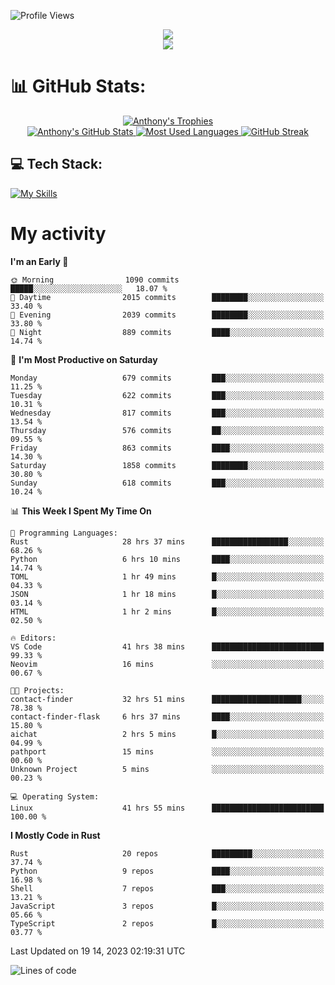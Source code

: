 
![Profile Views](https://komarev.com/ghpvc/?username=anthonymichaeltdm&label=Profile%20views&color=0e75b6&style=flat)

<!--profile banner-->
<div align="center">
  <img src="https://svg-banners.vercel.app/api?type=typeWriter&text1=Anthony%20Rubick&width=800&height=150" />
</div>

<!--profile views-->
<div align="center">
  <a href="https://u8views.com/github/AnthonyMichaelTDM">
    <img src="https://u8views.com/api/v1/github/profiles/68485672/views/day-week-month-total-count.svg">
  </a>
</div>

# 📊 GitHub Stats:

<!--trophies https://github.com/ryo-ma/github-profile-trophy -->
<div align="center"> 
  <a href="https://github.com/ryo-ma/github-profile-trophy">
    <picture>
      <source
        srcset="https://github-profile-trophy.vercel.app/?username=anthonymichaeltdm&theme=gitdimmed&no-frame=true&no-bg=true&column=-1"
        media="(prefers-color-scheme: dark)"
      />
      <source
        srcset="https://github-profile-trophy.vercel.app/?username=anthonymichaeltdm&theme=_____&no-frame=true&no-bg=true&column=-1"
        media="(prefers-color-scheme: light), (prefers-color-scheme: no-preference)"
      />
      <img src="https://github-profile-trophy.vercel.app/?username=anthonymichaeltdm&theme=gitdimmed&no-frame=true&no-bg=true&column=-1" alt="Anthony's Trophies" />
    </picture>
  </a>
</div>

<div align="center">
  <a href="https://github.com/anuraghazra/github-readme-stats">
    <picture>
      <source
        srcset="https://github-readme-stats.vercel.app/api?username=anthonymichaeltdm&show_icons=true&locale=en&theme=github_dark_dimmed&count_private=true&hide_border=true&include_all_commits=true"
        media="(prefers-color-scheme: dark)"
      />
      <source
        srcset="https://github-readme-stats.vercel.app/api?username=anthonymichaeltdm&show_icons=true&locale=en&theme=___&count_private=true&hide_border=true&include_all_commits=true"
        media="(prefers-color-scheme: light), (prefers-color-scheme: no-preference)"
      />
      <img src="https://github-readme-stats.vercel.app/api?username=anthonymichaeltdm&show_icons=true&locale=en&theme=github_dark_dimmed&count_private=true&hide_border=true&include_all_commits=true" alt="Anthony's GitHub Stats" />
    </picture>
  </a>
  
  <!--most used languages-->
  <a href="https://github.com/anuraghazra/github-readme-stats">
    <picture>
      <source
        srcset="https://github-readme-stats.vercel.app/api/top-langs?username=anthonymichaeltdm&show_icons=true&locale=en&layout=compact&theme=github_dark_dimmed&langs_count=8&count_private=true&size_weight=0.5&count_weight=0.5&hide_border=true"
        media="(prefers-color-scheme: dark)"
      />
      <source
        srcset="https://github-readme-stats.vercel.app/api/top-langs?username=anthonymichaeltdm&show_icons=true&locale=en&layout=compact&theme=____&langs_count=8&count_private=true&size_weight=0.5&count_weight=0.5&hide_border=true"
        media="(prefers-color-scheme: light), (prefers-color-scheme: no-preference)"
      />
      <img src="https://github-readme-stats.vercel.app/api/top-langs?username=anthonymichaeltdm&show_icons=true&locale=en&layout=compact&theme=github_dark_dimmed&langs_count=8&count_private=true&size_weight=0.5&count_weight=0.5&hide_border=true" alt="Most Used Languages" />
    </picture>
  </a>
  
  <!--streak https://git.io/streak-stats -->
  <a href="https://git.io/streak-stats">
    <picture>
      <source
        srcset="https://streak-stats.demolab.com?user=AnthonyMichaelTDM&theme=one-dark-pro&hide_border=true"
        media="(prefers-color-scheme: dark)"
      />
      <source
        srcset="https://streak-stats.demolab.com?user=AnthonyMichaelTDM&theme=_____&hide_border=true"
        media="(prefers-color-scheme: light), (prefers-color-scheme: no-preference)"
      />
      <img src="https://streak-stats.demolab.com?user=AnthonyMichaelTDM&theme=one-dark-pro&hide_border=true" alt="GitHub Streak" />
    </picture>
  </a>
</div>

<!--favorite languages and tools, and most used langs-->
## 💻 Tech Stack:

[![My Skills](https://skillicons.dev/icons?i=rust,actix,aws,github,githubactions,git,linux,bash,cpp,docker,java,latex,md,neovim,postgres,py,regex,vscode&theme=dark&perline=6)](https://skillicons.dev#gh-dark-mode-only)

# My activity

<!--START_SECTION:activity-->

<!--END_SECTION:activity-->

<!-- weekly activity https://github.com/AnthonyMichaelTDM/waka-readme-stats -->
<!--START_SECTION:waka-->
**I'm an Early 🐤** 

```text
🌞 Morning                1090 commits        █████░░░░░░░░░░░░░░░░░░░░   18.07 % 
🌆 Daytime                2015 commits        ████████░░░░░░░░░░░░░░░░░   33.40 % 
🌃 Evening                2039 commits        ████████░░░░░░░░░░░░░░░░░   33.80 % 
🌙 Night                  889 commits         ████░░░░░░░░░░░░░░░░░░░░░   14.74 % 
```
📅 **I'm Most Productive on Saturday** 

```text
Monday                   679 commits         ███░░░░░░░░░░░░░░░░░░░░░░   11.25 % 
Tuesday                  622 commits         ███░░░░░░░░░░░░░░░░░░░░░░   10.31 % 
Wednesday                817 commits         ███░░░░░░░░░░░░░░░░░░░░░░   13.54 % 
Thursday                 576 commits         ██░░░░░░░░░░░░░░░░░░░░░░░   09.55 % 
Friday                   863 commits         ████░░░░░░░░░░░░░░░░░░░░░   14.30 % 
Saturday                 1858 commits        ████████░░░░░░░░░░░░░░░░░   30.80 % 
Sunday                   618 commits         ███░░░░░░░░░░░░░░░░░░░░░░   10.24 % 
```


📊 **This Week I Spent My Time On** 

```text
💬 Programming Languages: 
Rust                     28 hrs 37 mins      █████████████████░░░░░░░░   68.26 % 
Python                   6 hrs 10 mins       ████░░░░░░░░░░░░░░░░░░░░░   14.74 % 
TOML                     1 hr 49 mins        █░░░░░░░░░░░░░░░░░░░░░░░░   04.33 % 
JSON                     1 hr 18 mins        █░░░░░░░░░░░░░░░░░░░░░░░░   03.14 % 
HTML                     1 hr 2 mins         █░░░░░░░░░░░░░░░░░░░░░░░░   02.50 % 

🔥 Editors: 
VS Code                  41 hrs 38 mins      █████████████████████████   99.33 % 
Neovim                   16 mins             ░░░░░░░░░░░░░░░░░░░░░░░░░   00.67 % 

🐱‍💻 Projects: 
contact-finder           32 hrs 51 mins      ████████████████████░░░░░   78.38 % 
contact-finder-flask     6 hrs 37 mins       ████░░░░░░░░░░░░░░░░░░░░░   15.80 % 
aichat                   2 hrs 5 mins        █░░░░░░░░░░░░░░░░░░░░░░░░   04.99 % 
pathport                 15 mins             ░░░░░░░░░░░░░░░░░░░░░░░░░   00.60 % 
Unknown Project          5 mins              ░░░░░░░░░░░░░░░░░░░░░░░░░   00.23 % 

💻 Operating System: 
Linux                    41 hrs 55 mins      █████████████████████████   100.00 % 
```

**I Mostly Code in Rust** 

```text
Rust                     20 repos            █████████░░░░░░░░░░░░░░░░   37.74 % 
Python                   9 repos             ████░░░░░░░░░░░░░░░░░░░░░   16.98 % 
Shell                    7 repos             ███░░░░░░░░░░░░░░░░░░░░░░   13.21 % 
JavaScript               3 repos             █░░░░░░░░░░░░░░░░░░░░░░░░   05.66 % 
TypeScript               2 repos             █░░░░░░░░░░░░░░░░░░░░░░░░   03.77 % 
```




 Last Updated on 19 14, 2023 02:19:31 UTC
<!--END_SECTION:waka-->

<!--START_SECTION:loc-->
![Lines of code](https://img.shields.io/badge/From%20Hello%20World%20I%27ve%20Written-13.9%20million%20lines%20of%20code-blue)


<!--END_SECTION:loc-->
